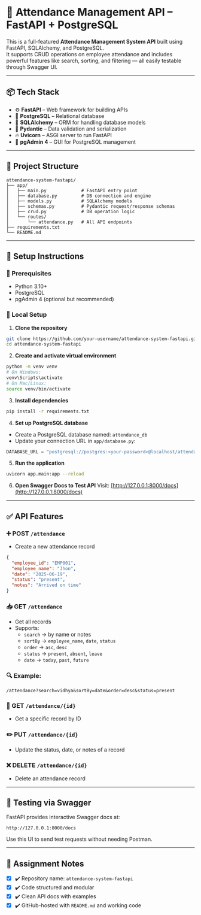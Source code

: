 
# 📝 Attendance Management API – FastAPI + PostgreSQL

This is a full-featured **Attendance Management System API** built using FastAPI, SQLAlchemy, and PostgreSQL.  
It supports CRUD operations on employee attendance and includes powerful features like search, sorting, and filtering — all easily testable through Swagger UI.

---

## 📦 Tech Stack

- ⚙️ **FastAPI** – Web framework for building APIs
- 🐘 **PostgreSQL** – Relational database
- 🧠 **SQLAlchemy** – ORM for handling database models
- 🧾 **Pydantic** – Data validation and serialization
- 🔥 **Uvicorn** – ASGI server to run FastAPI
- 💾 **pgAdmin 4** – GUI for PostgreSQL management

---

## 📁 Project Structure

```
attendance-system-fastapi/
├── app/
│   ├── main.py             # FastAPI entry point
│   ├── database.py         # DB connection and engine
│   ├── models.py           # SQLAlchemy models
│   ├── schemas.py          # Pydantic request/response schemas
│   ├── crud.py             # DB operation logic
│   └── routes/
│       └── attendance.py   # All API endpoints
├── requirements.txt
└── README.md
```

---

## 🔧 Setup Instructions

### 📌 Prerequisites
- Python 3.10+
- PostgreSQL
- pgAdmin 4 (optional but recommended)

### 🚀 Local Setup

1. **Clone the repository**
```bash
git clone https://github.com/your-username/attendance-system-fastapi.git
cd attendance-system-fastapi
```

2. **Create and activate virtual environment**
```bash
python -m venv venv
# On Windows:
venv\Scripts\activate
# On Mac/Linux:
source venv/bin/activate
```

3. **Install dependencies**
```bash
pip install -r requirements.txt
```

4. **Set up PostgreSQL database**
- Create a PostgreSQL database named: `attendance_db`
- Update your connection URL in `app/database.py`:
```python
DATABASE_URL = "postgresql://postgres:<your-password>@localhost/attendance_db"
```

5. **Run the application**
```bash
uvicorn app.main:app --reload
```

6. **Open Swagger Docs to Test API**
Visit: [http://127.0.0.1:8000/docs](http://127.0.0.1:8000/docs)

---

## ✅ API Features

### ➕ POST `/attendance`
- Create a new attendance record
```json
{
  "employee_id": "EMP001",
  "employee_name": "Jhon",
  "date": "2025-06-19",
  "status": "present",
  "notes": "Arrived on time"
}
```

### 📥 GET `/attendance`
- Get all records
- Supports:
  - `search` → by name or notes
  - `sortBy` → `employee_name`, `date`, `status`
  - `order` → `asc`, `desc`
  - `status` → `present`, `absent`, `leave`
  - `date` → `today`, `past`, `future`

### 🔍 Example:
```
/attendance?search=vidhya&sortBy=date&order=desc&status=present
```

### 📄 GET `/attendance/{id}`
- Get a specific record by ID

### ✏️ PUT `/attendance/{id}`
- Update the status, date, or notes of a record

### ❌ DELETE `/attendance/{id}`
- Delete an attendance record

---

## 🧪 Testing via Swagger

FastAPI provides interactive Swagger docs at:
```
http://127.0.0.1:8000/docs
```
Use this UI to send test requests without needing Postman.

---

## 📎 Assignment Notes

- [x] ✔️ Repository name: `attendance-system-fastapi`
- [x] ✔️ Code structured and modular
- [x] ✔️ Clean API docs with examples
- [x] ✔️ GitHub-hosted with `README.md` and working code
